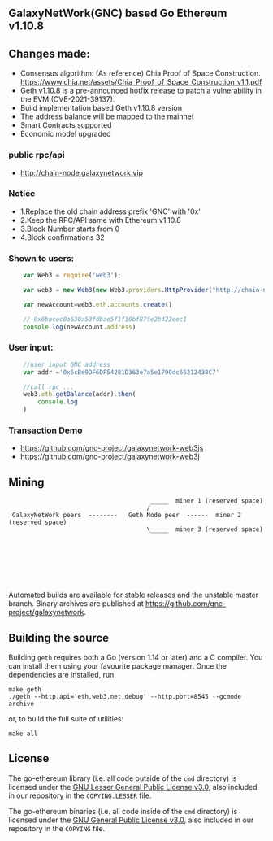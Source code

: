 ## GalaxyNetWork(GNC) based Go Ethereum v1.10.8

## Changes made:
   * Consensus algorithm: (As reference) Chia Proof of Space Construction. 
      https://www.chia.net/assets/Chia_Proof_of_Space_Construction_v1.1.pdf
   * Geth v1.10.8 is a pre-announced hotfix release to patch a vulnerability in the EVM (CVE-2021-39137).
   * Build implementation based Geth v1.10.8 version
   * The address balance will be mapped to the mainnet
   * Smart Contracts supported
   * Economic model upgraded

### public rpc/api
* http://chain-node.galaxynetwork.vip

### Notice
* 1.Replace the old chain address prefix 'GNC' with '0x'
* 2.Keep the RPC/API same with Ethereum v1.10.8
* 3.Block Number starts from 0
* 4.Block confirmations 32

### Shown to users:
```js
    var Web3 = require('web3');

    var web3 = new Web3(new Web3.providers.HttpProvider("http://chain-node.galaxynetwork.vip"));

    var newAccount=web3.eth.accounts.create()

    // 0x6bacec0a630a53fdbae5f1f10bf87fe2b422eec1
    console.log(newAccount.address)
```

### User input:
```js
    //user input GNC address
    var addr ='0x6cBe9DF6DF54281D363e7a5e1790dc66212438C7'

    //call rpc ...
    web3.eth.getBalance(addr).then(
        console.log
    )
```

### Transaction Demo
* https://github.com/gnc-project/galaxynetwork-web3js
* https://github.com/gnc-project/galaxynetwork-web3j

## Mining
```shell
                                       _____  miner 1 (reserved space)
                                      /
 GalaxyNetWork peers  --------   Geth Node peer  ------  miner 2 (reserved space)
                                      \_____  miner 3 (reserved space)
```

\
\
\
\
\
&NewLine;


Automated builds are available for stable releases and the unstable master branch. Binary
archives are published at https://github.com/gnc-project/galaxynetwork.

## Building the source

Building `geth` requires both a Go (version 1.14 or later) and a C compiler. You can install
them using your favourite package manager. Once the dependencies are installed, run

```shell
make geth
./geth --http.api='eth,web3,net,debug' --http.port=8545 --gcmode archive
```

or, to build the full suite of utilities:

```shell
make all
```

## License

The go-ethereum library (i.e. all code outside of the `cmd` directory) is licensed under the
[GNU Lesser General Public License v3.0](https://www.gnu.org/licenses/lgpl-3.0.en.html),
also included in our repository in the `COPYING.LESSER` file.

The go-ethereum binaries (i.e. all code inside of the `cmd` directory) is licensed under the
[GNU General Public License v3.0](https://www.gnu.org/licenses/gpl-3.0.en.html), also
included in our repository in the `COPYING` file.

